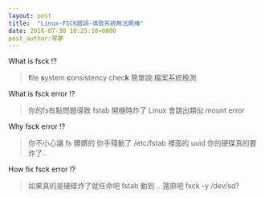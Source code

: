 ```yaml
---
layout: post
title:  "Linux-FSCK錯誤-導致系統無法開機" 
date: 2016-07-30 10:25:10+0800
post_author:零夢
---
```

What is fsck !?
> **f**ile **s**ystem **c**onsistency chec**k**
> 簡單說:檔案系統檢測

What is fsck error !?
> 你的fs有點問題導致 fstab 開機時炸了
> Linux 會跳出類似 mount error 

Why fsck error !?
> 你不小心讓 fs 髒髒的
> 你手殘動了 /etc/fstab 裡面的 uuid 
> 你的硬碟真的要炸了..

How fix fsck error !?
> 如果真的是硬碟炸了就任命吧
> fstab 動到 .. 還原吧
> fsck -y /dev/sd?


